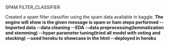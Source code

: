 SPAM FILTER_CLASSIFIER

Created a spam filter classifier using the spam data available in kaggle.<b/>
The engine will show  is the given message is spam or ham
steps performed
--Imported data
--data  cleaning
--EDA
--data preprocessing(lemmatization and stemming)
--hyper parameter tuning(tried all model with voting and stacking)
--used heroku to showcase  in the html
--deployed in heroku

